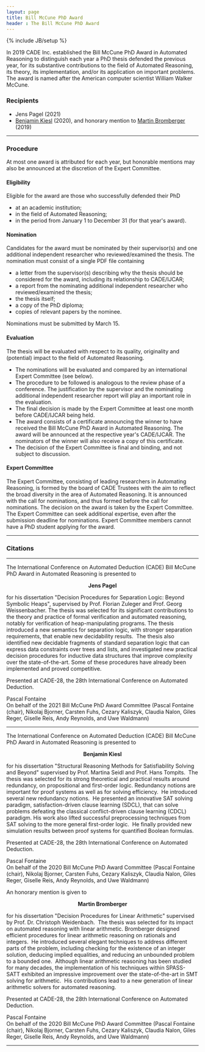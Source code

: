 ```yaml
---
layout: page
title: Bill McCune PhD Award
header : The Bill McCune PhD Award
---
```

{% include JB/setup %}

In 2019 CADE Inc. established the Bill McCune PhD Award in Automated Reasoning 
to distinguish each year a PhD thesis defended the previous year, for its 
substantive contributions to the field of Automated Reasoning, its theory, 
its implementation, and/or its application on important problems. 
The award is named after the American computer scientist William Walker McCune.

### Recipients

 - Jens Pagel (2021)
 - [Benjamin Kiesl](https://benjaminkiesl.github.io) (2020), 
   and honorary mention to
   [Martin Bromberger](https://www.mpi-inf.mpg.de/departments/automation-of-logic/people/martin-bromberger) (2019)

------------------------

### Procedure

At most one award is attributed for each year, but honorable mentions may also be announced at the discretion of the Expert Committee.

#### Eligibility

Eligible for the award are those who successfully defended their PhD
* at an academic institution;
* in the field of Automated Reasoning;
* in the period from January 1 to December 31 (for that year's award).

#### Nomination

Candidates for the award must be nominated by their supervisor(s) and one additional independent researcher who reviewed/examined the thesis. The nomination must consist of a single PDF file containing

* a letter from the supervisor(s) describing why the thesis should be considered for the award, including its relationship to CADE/IJCAR;
* a report from the nominating additional independent researcher who reviewed/examined the thesis;
* the thesis itself;
* a copy of the PhD diploma;
* copies of relevant papers by the nominee.

Nominations must be submitted by March 15. 

#### Evaluation

The thesis will be evaluated with respect to its quality, originality and (potential) impact to the field of Automated Reasoning.

* The nominations will be evaluated and compared by an international Expert Committee (see below).
* The procedure to be followed is analogous to the review phase of a conference. The justification by the supervisor and the nominating additional independent researcher report will play an important role in the evaluation.
* The final decision is made by the Expert Committee at least one month before CADE/IJCAR being held.
* The award consists of a certificate announcing the winner to have received the Bill McCune PhD Award in Automated Reasoning. The award will be announced at the respective year's CADE/IJCAR. The nominators of the winner will also receive a copy of this certificate.
* The decision of the Expert Committee is final and binding, and not subject to discussion.

#### Expert Committee

The Expert Committee, consisting of leading researchers in Automating Reasoning, is formed by the board of CADE Trustees with the aim to reflect the broad diversity in the area of Automated Reasoning. It is announced with the call for nominations, and thus formed before the call for nominations. The decision on the award is taken by the Expert Committee. The Expert Committee can seek additional expertise, even after the submission deadline for nominations. Expert Committee members cannot have a PhD student applying for the award.

------------------------

### Citations

--------

The International Conference on Automated Deduction (CADE) Bill McCune PhD Award in Automated Reasoning is presented to

<center>
	<b>Jens Pagel</b>
</center>

for his dissertation
"Decision Procedures for Separation Logic: Beyond Symbolic Heaps",
supervised by Prof. Florian Zuleger and Prof. Georg Weissenbacher. 
The thesis was selected for its significant contributions to the theory
and practice of formal verification and automated reasoning, notably for
verification of heap-manipulating programs.
The thesis introduced a new semantics for separation logic, with stronger
separation requirements, that enable new decidability results.  The thesis
also identified new decidable fragments of standard separation logic that can
express data constraints over trees and lists, and investigated new practical
decision procedures for inductive data structures that improve complexity over
the state-of-the-art. Some of these procedures have already been implemented
and proved competitive.

Presented at CADE-28, the 28th International Conference on Automated Deduction.

Pascal Fontaine<br/>
On behalf of the 2021 Bill McCune PhD Award Committee
(Pascal Fontaine (chair), Nikolaj Bjorner, Carsten Fuhs, Cezary Kaliszyk, 
Claudia Nalon, Giles Reger, Giselle Reis, Andy Reynolds, and Uwe Waldmann)

--------

The International Conference on Automated Deduction (CADE) Bill McCune PhD Award in Automated Reasoning is presented to

<center>
	<b>Benjamin Kiesl</b>
</center>

for his dissertation
"Structural Reasoning Methods for Satisfiability Solving and Beyond"
supervised by Prof. Martina Seidl and Prof. Hans Tompits.  
The thesis was selected for its strong theoretical and practical results 
around redundancy, on propositional and first-order logic.
Redundancy notions are important for proof systems as well as for solving
efficiency.  He introduced several new redundancy notions.  He presented
an innovative SAT solving paradigm, satisfaction-driven clause learning
(SDCL), that can solve problems defeating the classical conflict-driven clause
learning (CDCL) paradigm. His work also lifted successful preprocessing
techniques from SAT solving to the more general first-order logic.  He
finally provided new simulation results between proof systems for quantified
Boolean formulas.

Presented at CADE-28, the 28th International Conference on Automated Deduction.

Pascal Fontaine<br/>
On behalf of the 2020 Bill McCune PhD Award Committee
(Pascal Fontaine (chair), Nikolaj Bjorner, Carsten Fuhs, Cezary Kaliszyk, 
Claudia Nalon, Giles Reger, Giselle Reis, Andy Reynolds, and Uwe Waldmann)

An honorary mention is given to

<center>
	<b>Martin Bromberger</b>
</center>

for his dissertation
"Decision Procedures for Linear Arithmetic"
supervised by Prof. Dr. Christoph Weidenbach.  
The thesis was selected for its impact on automated reasoning with linear 
arithmetic.
Bromberger designed efficient procedures for linear arithmetic
reasoning on rationals and integers.  He introduced several elegant techniques
to address different parts of the problem, including checking for the
existence of an integer solution, deducing implied equalities, and reducing an
unbounded problem to a bounded one.  Although linear arithmetic reasoning has
been studied for many decades, the implementation of his techniques
within SPASS-SATT exhibited an impressive improvement over the
state-of-the-art in SMT solving for arithmetic.  His contributions lead to a
new generation of linear arithmetic solvers for automated reasoning.

Presented at CADE-28, the 28th International Conference on Automated Deduction.

Pascal Fontaine<br/>
On behalf of the 2020 Bill McCune PhD Award Committee
(Pascal Fontaine (chair), Nikolaj Bjorner, Carsten Fuhs, Cezary Kaliszyk, 
Claudia Nalon, Giles Reger, Giselle Reis, Andy Reynolds, and Uwe Waldmann)

------------------------

